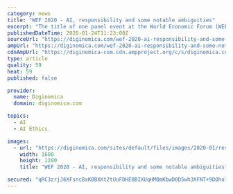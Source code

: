 ```yaml
---
category: news
title: "WEF 2020 - AI, responsibility and some notable ambiguities"
excerpt: "The title of one panel event at the World Economic Forum (WEF) gathering in Davos this week - ‘How to Implement Responsible AI' - was notable for two things. Firstly, omitting the word ‘ethical’ when ethics has long been the focus of such discussions; and secondly, for being ambiguous. Was the WEF suggesting that AI should itself ..."
publishedDateTime: 2020-01-24T11:23:00Z
sourceUrl: "https://diginomica.com/wef-2020-ai-responsibility-and-some-notable-ambiguities"
ampUrl: "https://diginomica.com/wef-2020-ai-responsibility-and-some-notable-ambiguities?amp"
cdnAmpUrl: "https://diginomica-com.cdn.ampproject.org/c/s/diginomica.com/wef-2020-ai-responsibility-and-some-notable-ambiguities?amp"
type: article
quality: 59
heat: 59
published: false

provider:
  name: Diginomica
  domain: diginomica.com

topics:
  - AI
  - AI Ethics

images:
  - url: "https://diginomica.com/sites/default/files/images/2020-01/responsibility-1540041.jpg"
    width: 1600
    height: 1200
    title: "WEF 2020 - AI, responsibility and some notable ambiguities"

secured: "qRC3zrjJ6XFsncBxK0BXKt2tUuFDHE0BIXUqHMQmKbwD0D5wh3XFNT+9DOho7WYE8mcqAld8/HFXvm4ejJebYy59W0xpTryXudrTF8OnWnvn7pZfjTtLE3gjt6rj9+jVqYmZY7c+lU0GlXpJnqvAxUMU3xqAbm69RUQd+vBCVA+1ToADiBu783xbjQzybZIb6N+TchZzixzlb0fzZ5G4765W7yVnYKxLdjsvdtsqAYhV8swB1FANHQXdRsRefgFVSYcpHX5SUAAvfxMQ4n5lfqJX77uXqymAb0H8M7vrltvNB5YFUQAn34dHrvl/ZURdCEELnkTIAkM0/HWJZFS3nHTqAdsL7Bb0o+n2SH8kE00Dr3RS7pf5+if516fi18EZRkUtI2NWv2IgIZx80lOXkgv9gNqVhbrvx9B0Gc5EaTkYAxtciMRJkgUk8V+dDaauvoAnbBquT0nQ2RuYfqFT6YRIzlQetiOSL3PTFpsy3T4=;k5tI4MFQz8qRfXfqngD2kA=="
---
```


